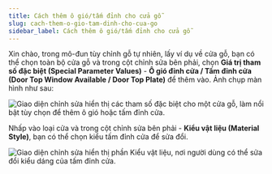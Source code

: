 ```yaml
---
title: Cách thêm ô gió/tấm đỉnh cho cửa gỗ
slug: cach-them-o-gio-tam-dinh-cho-cua-go
sidebar_label: Cách thêm ô gió/tấm đỉnh cho cửa gỗ
---
```


Xin chào, trong mô-đun tùy chỉnh gỗ tự nhiên, lấy ví dụ về cửa gỗ, bạn có thể chọn toàn bộ cửa gỗ và trong cột chỉnh sửa bên phải, chọn **Giá trị tham số đặc biệt (Special Parameter Values)** - **Ô gió đỉnh cửa / Tấm đỉnh cửa (Door Top Window Available / Door Top Plate)** để thêm vào. Ảnh chụp màn hình như sau:

![Giao diện chỉnh sửa hiển thị các tham số đặc biệt cho một cửa gỗ, làm nổi bật tùy chọn để thêm ô gió hoặc tấm đỉnh cửa.](https://storage.googleapis.com/jegavn_kb/images/fd81f4fd-83fc-4ea4-9974-29270065685e.png)

Nhấp vào loại cửa và trong cột chỉnh sửa bên phải - **Kiểu vật liệu (Material Style)**, bạn có thể chọn kiểu tấm đỉnh cửa để sửa đổi.

![Giao diện chỉnh sửa hiển thị phần Kiểu vật liệu, nơi người dùng có thể sửa đổi kiểu dáng của tấm đỉnh cửa.](https://storage.googleapis.com/jegavn_kb/images/a6f1ca0e-fbc3-4e16-b513-a19935a0adee.png)